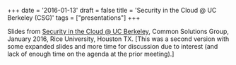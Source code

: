 +++
date = '2016-01-13'
draft = false
title = 'Security in the Cloud @ UC Berkeley (CSG)'
tags = ["presentations"]
+++

Slides from [Security in the Cloud @ UC Berkeley](/staticfiles/BillAllison-CSG-201601-CloudSecurity.pdf), 
Common Solutions Group, January 2016, Rice University, Houston TX. 
[This was a second version with some expanded slides and more time for discussion due to 
interest (and lack of enough time on the agenda at the prior meeting).] 
